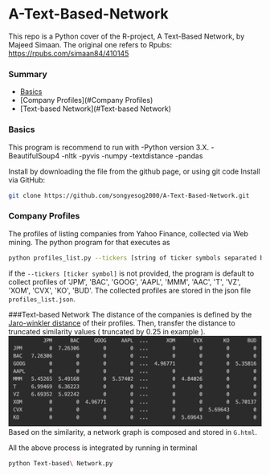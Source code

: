 # A-Text-Based-Network
This repo is a Python cover of the R-project, A Text-Based Network, by Majeed Simaan. The original one refers to Rpubs: https://rpubs.com/simaan84/410145

### Summary
* [Basics](#Basics)
* [Company Profiles](#Company Profiles)
* [Text-based Network](#Text-based Network)

### Basics
This program is recommend to run with
-Python version 3.X.
-BeautifulSoup4
-nltk
-pyvis
-numpy
-textdistance
-pandas

Install by downloading the file from the github page, or using git code
Install via GitHub:
```bash
git clone https://github.com/songyesog2000/A-Text-Based-Network.git
```

### Company Profiles
The profiles of listing companies from Yahoo Finance, collected via Web mining. The python program for that executes as
```bash
python profiles_list.py --tickers [string of ticker symbols separated by ',']
```
if the ```--tickers [ticker symbol]``` is not provided, the program is default to collect profiles of 'JPM', 'BAC', 'GOOG', 'AAPL', 'MMM', 'AAC', 'T', 'VZ', 'XOM', 'CVX', 'KO', 'BUD'.
The collected profiles are stored in the json file ```profiles_list.json```.

###Text-based Network
The distance of the companies is defined by the [Jaro-winkler distance](https://en.wikipedia.org/wiki/Jaro%E2%80%93Winkler_distance) of their profiles.
Then, transfer the distance to truncated similarity values ( truncated by 0.25 in example ).
![example_W_similarity](https://github.com/songyesog2000/A-Text-Based-Network/blob/master/exampe_W_similarty.png)
Based on the similarity, a network graph is composed and stored in ```G.html```.


All the above process is integrated by running in terminal
```bash
python Text-based\ Network.py
```


